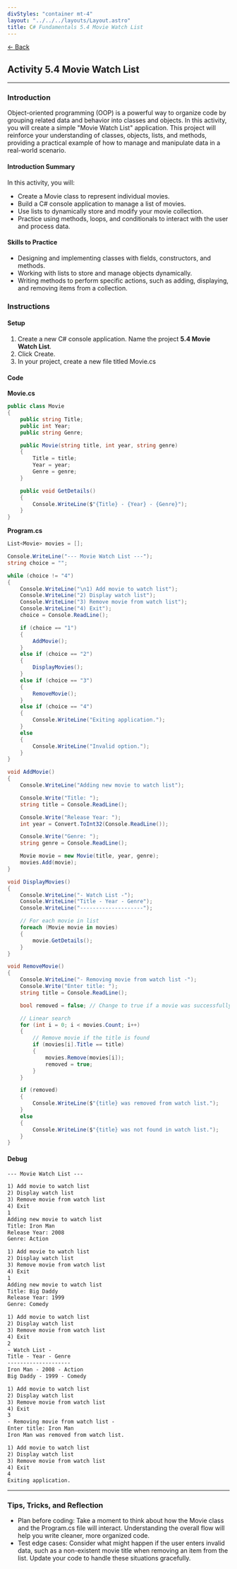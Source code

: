 ```yaml
---
divStyles: "container mt-4"
layout: "../../../layouts/Layout.astro"
title: C# Fundamentals 5.4 Movie Watch List
---
```


[← Back](/c-sharp-fundamentals/)

## Activity 5.4 Movie Watch List

---

### Introduction

Object-oriented programming (OOP) is a powerful way to organize code by grouping related data and behavior into classes and objects. In this activity, you will create a simple "Movie Watch List" application. This project will reinforce your understanding of classes, objects, lists, and methods, providing a practical example of how to manage and manipulate data in a real-world scenario.

#### Introduction Summary

In this activity, you will:
- Create a Movie class to represent individual movies.
- Build a C# console application to manage a list of movies.
- Use lists to dynamically store and modify your movie collection.
- Practice using methods, loops, and conditionals to interact with the user and process data.

#### Skills to Practice

- Designing and implementing classes with fields, constructors, and methods.
- Working with lists to store and manage objects dynamically.
- Writing methods to perform specific actions, such as adding, displaying, and removing items from a collection.

### Instructions

#### Setup

1. Create a new C# console application. Name the project **5.4 Movie Watch List**.
2. Click Create.
3. In your project, create a new file titled Movie.cs

#### Code

**Movie.cs**
```cs
public class Movie
{
    public string Title;
    public int Year;
    public string Genre;

    public Movie(string title, int year, string genre)
    {
        Title = title;
        Year = year;
        Genre = genre;
    }

    public void GetDetails()
    {
        Console.WriteLine($"{Title} - {Year} - {Genre}");
    }
}
```

**Program.cs**
```cs
List<Movie> movies = [];

Console.WriteLine("--- Movie Watch List ---");
string choice = "";

while (choice != "4")
{
    Console.WriteLine("\n1) Add movie to watch list");
    Console.WriteLine("2) Display watch list");
    Console.WriteLine("3) Remove movie from watch list");
    Console.WriteLine("4) Exit");
    choice = Console.ReadLine();

    if (choice == "1")
    {
        AddMovie();
    }
    else if (choice == "2")
    {
        DisplayMovies();
    }
    else if (choice == "3")
    {
        RemoveMovie();
    }
    else if (choice == "4")
    {
        Console.WriteLine("Exiting application.");
    }
    else
    {
        Console.WriteLine("Invalid option.");
    }
}

void AddMovie()
{
    Console.WriteLine("Adding new movie to watch list");

    Console.Write("Title: ");
    string title = Console.ReadLine();

    Console.Write("Release Year: ");
    int year = Convert.ToInt32(Console.ReadLine());

    Console.Write("Genre: ");
    string genre = Console.ReadLine();

    Movie movie = new Movie(title, year, genre);
    movies.Add(movie);
}

void DisplayMovies()
{
    Console.WriteLine("- Watch List -");
    Console.WriteLine("Title - Year - Genre");
    Console.WriteLine("--------------------");

    // For each movie in list
    foreach (Movie movie in movies)
    {
        movie.GetDetails();
    }
}

void RemoveMovie()
{
    Console.WriteLine("- Removing movie from watch list -");
    Console.Write("Enter title: ");
    string title = Console.ReadLine();

    bool removed = false; // Change to true if a movie was successfully removed

    // Linear search
    for (int i = 0; i < movies.Count; i++)
    {
        // Remove movie if the title is found
        if (movies[i].Title == title)
        {
            movies.Remove(movies[i]);
            removed = true;
        }
    }

    if (removed)
    {
        Console.WriteLine($"{title} was removed from watch list.");
    }
    else
    {
        Console.WriteLine($"{title} was not found in watch list.");
    }
}
```

#### Debug

```txt
--- Movie Watch List ---

1) Add movie to watch list
2) Display watch list
3) Remove movie from watch list
4) Exit
1
Adding new movie to watch list
Title: Iron Man
Release Year: 2008
Genre: Action

1) Add movie to watch list
2) Display watch list
3) Remove movie from watch list
4) Exit
1
Adding new movie to watch list
Title: Big Daddy
Release Year: 1999
Genre: Comedy

1) Add movie to watch list
2) Display watch list
3) Remove movie from watch list
4) Exit
2
- Watch List -
Title - Year - Genre
--------------------
Iron Man - 2008 - Action
Big Daddy - 1999 - Comedy

1) Add movie to watch list
2) Display watch list
3) Remove movie from watch list
4) Exit
3
- Removing movie from watch list -
Enter title: Iron Man
Iron Man was removed from watch list.

1) Add movie to watch list
2) Display watch list
3) Remove movie from watch list
4) Exit
4
Exiting application.
```

---

### Tips, Tricks, and Reflection

- Plan before coding: Take a moment to think about how the Movie class and the Program.cs file will interact. Understanding the overall flow will help you write cleaner, more organized code.
- Test edge cases: Consider what might happen if the user enters invalid data, such as a non-existent movie title when removing an item from the list. Update your code to handle these situations gracefully.